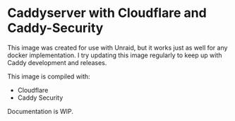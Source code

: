# Caddyserver with Cloudflare and Caddy-Security

This image was created for use with Unraid, but it works just as well for any docker implementation.
I try updating this image regularly to keep up with Caddy development and releases.

This image is compiled with:
* Cloudflare
* Caddy Security

Documentation is WIP.

